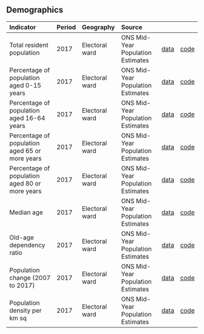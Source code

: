 ## Demographics

| Indicator     | Period        | Geography     | Source        | &nbsp;        | &nbsp;         |
|:------------- |:------------- |:------------- |:------------- |:------------- | :------------- |
| Total resident population | 2017 | Electoral ward | ONS Mid-Year Population Estimates | [data](data/total_resident_population.csv) | [code](code/total_resident_population.R) |
| Percentage of population aged 0-15 years | 2017 | Electoral ward | ONS Mid-Year Population Estimates | [data](data/population_0-15_years.csv) | [code](code/population_0-15_years.R) |
| Percentage of population aged 16-64 years | 2017 | Electoral ward | ONS Mid-Year Population Estimates | [data](data/population_16-64_years.csv) | [code](code/population_16-64_years.R) |
| Percentage of population aged 65 or more years | 2017 | Electoral ward | ONS Mid-Year Population Estimates | [data](data/population_65_or_more_years.csv) | [code](code/population_65_or_more_years.R) |
| Percentage of population aged 80 or more years | 2017 | Electoral ward | ONS Mid-Year Population Estimates | [data](data/population_80_or_more_years.csv) | [code](code/population_80_or_more_years.R) |
| Median age | 2017 | Electoral ward | ONS Mid-Year Population Estimates | [data](data/median_age.csv) | [code](R/median_age.R) |
| Old-age dependency ratio | 2017 | Electoral ward | ONS Mid-Year Population Estimates | [data](data/old_age_dependency_ratio.csv) | [code](code/old_age_dependency_ratio.R) |
| Population change (2007 to 2017) | 2017 | Electoral ward | ONS Mid-Year Population Estimates | [data](data/population_change.csv) | [code](code/population_change.R) |
| Population density per km sq | 2017 | Electoral ward | ONS Mid-Year Population Estimates | [data](data/population_density.csv) | [code](code/population_density.R) |

